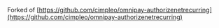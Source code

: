 Forked of [https://github.com/cimpleo/omnipay-authorizenetrecurring](https://github.com/cimpleo/omnipay-authorizenetrecurring)